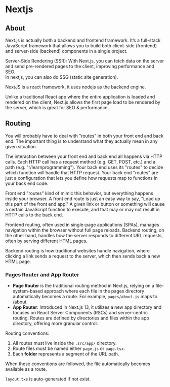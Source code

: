 # Nextjs

## About

Next.js is actually both a backend and frontend framework. It’s a full-stack JavaScript framework that allows you to build both client-side (frontend) and server-side (backend) components in a single project.

Server-Side Rendering (SSR): With Next.js, you can fetch data on the server and send pre-rendered pages to the client, improving performance and SEO.  
In nextjs, you can also do SSG (static site generation).

NextJS is a react framework, it uses nodejs as the backend engine.

Unlike a traditional React app where the entire application is loaded and rendered on the client, Next.js allows the first page load to be rendered by the server, which is great for SEO & performance.

## Routing

You will probably have to deal with "routes" in both your front end and back end. The important thing is to understand what they actually mean in any given situation.

The interaction between your front end and back end all happens via HTTP calls. Each HTTP call has a request method (e.g. GET, POST, etc.) and a path (e.g. "r/learnprogramming"). Your back end uses its "routes" to decide which function will handle that HTTP request. Your back end "routes" are just a configuration that lets you define how requests map to functions in your back end code.

Front end "routes" kind of mimic this behavior, but everything happens inside your browser. A front end route is just an easy way to say, "Load up this part of the front end app." A given link or button or something will cause a certain JavaScript function to execute, and that may or may not result in HTTP calls to the back end.

Frontend routing, often used in single-page applications (SPAs), manages navigation within the browser without full page reloads. Backend routing, on the other hand, handles how the server responds to different URL requests, often by serving different HTML pages.

Backend routing is how traditional websites handle navigation, where clicking a link sends a request to the server, which then sends back a new HTML page.

### Pages Router and App Router

- **Page Router** is the traditional routing method in Next.js, relying on a file-system-based approach where each file in the pages directory automatically becomes a route. For example, `pages/about.js` maps to /about.
- **App Router**: Introduced in Next.js 13, it utilizes a new app directory and focuses on React Server Components (RSCs) and server-centric routing. Routes are defined by directories and files within the app directory, offering more granular control.

Routing conventions:

1. All routes must live inside the `.src/app/` directory.
2. Route files must be named either `page.js` or `page.tsx`.
3. Each **folder** represents a segment of the URL path.

When these conventions are followed, the file automatically becomes available as a route.

`layout.txs` is auto-generated if not exist.

